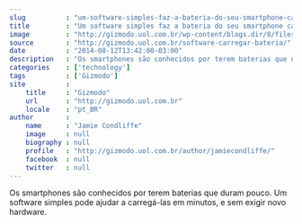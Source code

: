 ```yaml
---
slug          : "um-software-simples-faz-a-bateria-do-seu-smartphone-carregar-em-questao-de-minutos"
title         : "Um software simples faz a bateria do seu smartphone carregar em questão de minutos"
image         : "http://gizmodo.uol.com.br/wp-content/blogs.dir/8/files/2013/05/intel-bateria.jpg"
source        : "http://gizmodo.uol.com.br/software-carregar-bateria/"
date          : "2014-08-12T13:42:00-03:00"
description   : "Os smartphones são conhecidos por terem baterias que duram pouco. Um software simples pode ajudar a carregá-las em minutos, e sem exigir novo hardware."
categories    : ['technology']
tags          : ['Gizmodo']
site          :
    title     : "Gizmodo"
    url       : "http://gizmodo.uol.com.br"
    locale    : "pt_BR"
author        :
    name      : "Jamie Condliffe"
    image     : null
    biography : null
    profile   : "http://gizmodo.uol.com.br/author/jamiecondliffe/"
    facebook  : null
    twitter   : null
---
```


Os smartphones são conhecidos por terem baterias que duram pouco. Um software simples pode ajudar a carregá-las em minutos, e sem exigir novo hardware.
